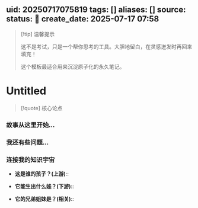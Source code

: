 ## uid: 20250717075819 tags: [] aliases: [] source: status: 🌱 create_date: 2025-07-17 07:58

> [!tip] 温馨提示
> 
> 这不是考试，只是一个帮你思考的工具。大胆地留白，在灵感迸发时再回来填充！
> 
> 这个模板最适合用来沉淀原子化的永久笔记。

# Untitled

> [!quote] 核心论点

### 故事从这里开始...

<!-- 在这里，随心所欲地写下想法的缘起、阐述、例子... -->


### 我还有些问题...

<!-- 任何疑问、灵感火花或不成熟的想法，都先扔在这里，别怕乱！ -->


### 连接我的知识宇宙

<!-- 不用急着填满，当灵感连接时再回来 -->




- **这是谁的孩子？(上游)**::
    
- **它能生出什么娃？(下游)**::
    
- **它的兄弟姐妹是？(相关)**::